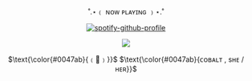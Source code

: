<p align="center">
˚.⋆﹙ ɴᴏᴡ ᴘʟᴀʏɪɴɢ ﹚⋆.˚
</p>


<p align="center" width="100%"
  
[![spotify-github-profile](https://spotify-github-profile.kittinanx.com/api/view?uid=0m2tgbetpzzj8u1noxf0e2b8h&cover_image=true&theme=novatorem&show_offline=false&background_color=121212&interchange=false&bar_color=0047ab&bar_color_cover=false)](https://spotify-github-profile.kittinanx.com/api/view?uid=0m2tgbetpzzj8u1noxf0e2b8h&redirect=true)

</p>

<p align="center" width="50" height="50">
  <img src="https://i.imgur.com/d0HoE9a.png" />
</p>

<p align="center">
$\text{\color{#0047ab}{﹙🏰﹚}}$
$\text{\color{#0047ab}{ᴄᴏʙᴀʟᴛ , sʜᴇ / ʜᴇʀ}}$
</p>



